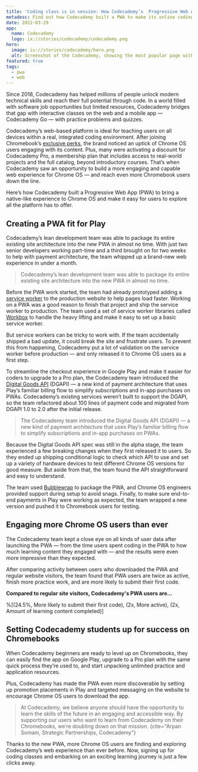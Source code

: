 ```yaml
---
title: 'Coding class is in session: How Codecademy’s  Progressive Web App enhanced the Chromebook experience'
metadesc: Find out how Codecademy built a PWA to make its online coding education platform more discoverable, installable, and immersive for Chrome OS users.
date: 2022-03-29
app:
  name: Codecademy
  logo: ix://stories/codecademy/codecademy.png
hero:
  image: ix://stories/codecademy/hero.png
  alt: Screenshot of the Codecademy, showing the most popular page with a mosaic of topics, including Python, Front-End Engineering, Learn JavaScript, Learn HTML, Web Development, and Data Science.
featured: true
tags:
  - pwa
  - web
---
```


Since 2018, Codecademy has helped millions of people unlock modern technical skills and reach their full potential through code. In a world filled with software job opportunities but limited resources, Codecademy bridges that gap with interactive classes on the web and a mobile app — Codecademy Go — with practice problems and quizzes.

Codecademy’s web-based platform is ideal for teaching users on all devices within a real, integrated coding environment. After joining Chromebook’s [exclusive perks](https://www.google.com/intl/en_us/chromebook/perks/), the brand noticed an uptick of Chrome OS users engaging with its content. Plus, many were activating a discount for Codecademy Pro, a membership plan that includes access to real-world projects and the full catalog, beyond introductory courses. That’s when Codecademy saw an opportunity to build a more engaging and capable web experience for Chrome OS — and reach even more Chromebook users down the line.

Here’s how Codecademy built a Progressive Web App (PWA) to bring a native-like experience to Chrome OS and make it easy for users to explore all the platform has to offer.

## Creating a PWA fit for Play

Codecademy’s lean development team was able to package its entire existing site architecture into the new PWA in almost no time. With just two senior developers working part-time and a third brought on for two weeks to help with payment architecture, the team whipped up a brand-new web experience in under a month.

> Codecademy’s lean development team was able to package its entire existing site architecture into the new PWA in almost no time.

Before the PWA work started, the team had already prototyped adding a [service worker](https://developers.google.com/web/fundamentals/primers/service-workers) to the production website to help pages load faster. Working on a PWA was a good reason to finish that project and ship the service worker to production. The team used a set of service worker libraries called [Workbox](https://developers.google.com/web/tools/workbox) to handle the heavy lifting and make it easy to set up a basic service worker.

But service workers can be tricky to work with. If the team accidentally shipped a bad update, it could break the site and frustrate users. To prevent this from happening, Codecademy put a lot of validation on the service worker before production — and only released it to Chrome OS users as a first step.

To streamline the checkout experience in Google Play and make it easier for coders to upgrade to a Pro plan, the Codecademy team introduced the [Digital Goods API](https://chromeos.dev/en/publish/pwa-play-billing) (DGAPI) — a new kind of payment architecture that uses Play’s familiar billing flow to simplify subscriptions and in-app purchases on PWAs. Codecademy’s existing services weren’t built to support the DGAPI, so the team refactored about 100 lines of payment code and migrated from DGAPI 1.0 to 2.0 after the initial release.

> The Codecademy team introduced the Digital Goods API (DGAPI) — a new kind of payment architecture that uses Play’s familiar billing flow to simplify subscriptions and in-app purchases on PWAs.

Because the Digital Goods API spec was still in the alpha stage, the team experienced a few breaking changes when they first released it to users. So they ended up shipping conditional logic to check which API to use and set up a variety of hardware devices to test different Chrome OS versions for good measure. But aside from that, the team found the API straightforward and easy to understand.

The team used [Bubblewrap](https://chromeos.dev/en/publish/pwa-in-play) to package the PWA, and Chrome OS engineers provided support during setup to avoid snags. Finally, to make sure end-to-end payments in Play were working as expected, the team wrapped a new version and pushed it to Chromebook users for testing.

## Engaging more Chrome OS users than ever

The Codecademy team kept a close eye on all kinds of user data after launching the PWA — from the time users spent coding in the PWA to how much learning content they engaged with — and the results were even more impressive than they expected.

After comparing activity between users who downloaded the PWA and regular website visitors, the team found that PWA users are twice as active, finish more practice work, and are more likely to submit their first code.

**Compared to regular site visitors, Codecademy's PWA users are…**

%[(24.5%, More likely to submit their first code), (2x, More active), (2x, Amount of learning content completed)]

## Setting Codecademy students up for success on Chromebooks

When Codecademy beginners are ready to level up on Chromebooks, they can easily find the app on Google Play, upgrade to a Pro plan with the same quick process they’re used to, and start unpacking unlimited practice and application resources.

Plus, Codecademy has made the PWA even more discoverable by setting up promotion placements in Play and targeted messaging on the website to encourage Chrome OS users to download the app.

> At Codecademy, we believe anyone should have the opportunity to learn the skills of the future in an engaging and accessible way. By supporting our users who want to learn from Codecademy on their Chromebooks, we’re doubling down on that mission.
> {cite="Arpan Somani, Strategic Partnerships, Codecademy"}

Thanks to the new PWA, more Chrome OS users are finding and exploring Codecademy’s web experience than ever before. Now, signing up for coding classes and embarking on an exciting learning journey is just a few clicks away.
